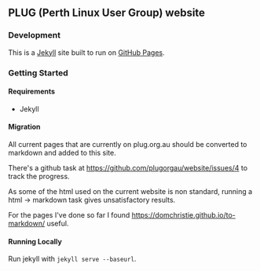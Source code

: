 ## PLUG (Perth Linux User Group) website

### Development

This is a [Jekyll](https://jekyllrb.com/) site built to run on [GitHub Pages](https://help.github.com/articles/what-are-github-pages/).

### Getting Started

#### Requirements

* Jekyll

#### Migration

All current pages that are currently on plug.org.au should be converted to markdown and added to this site.

There's a github task at https://github.com/plugorgau/website/issues/4
to track the progress.

As some of the html used on the current website is non standard,
running a html -> markdown task gives unsatisfactory results.

For the pages I've done so far I found
https://domchristie.github.io/to-markdown/
useful.

#### Running Locally

Run jekyll with `jekyll serve --baseurl`.

